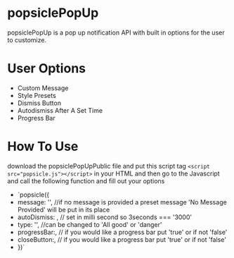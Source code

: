 # popsiclePopUp
popsiclePopUp is a pop up notification API with built in options for the user to customize. 

# User Options
 <ul>
    <li> Custom Message
    <li> Style Presets
    <li> Dismiss Button
    <li> Autodismiss After A Set Time
    <li> Progress Bar
</ul>

# How To Use
download the popsiclePopUpPublic file and put this script tag `<script src="popsicle.js"></script>` in your HTML and then go to the Javascript and call the following function and fill out your options 
<ul>
	<li>`popsicle({
	<li>message: '', //if no message is provided a preset message 'No Message Provided' will be put in its place
	<li>autoDismiss: , // set in milli second so 3seconds === '3000' 
	<li>type: '', //can be changed to 'All good' or 'danger' 
	<li>progressBar:, // if you would like a progress bar put 'true' or if not 'false' 
	<li>closeButton:, // if you would like a progress bar put 'true' or if not 'false' 
	<li>})`
</ul>
